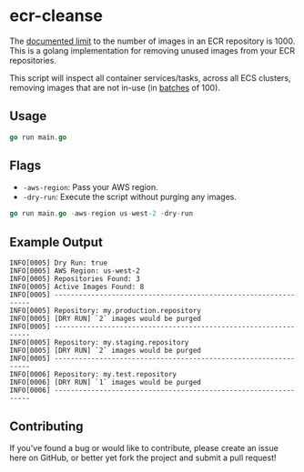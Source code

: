 # ecr-cleanse

The [documented limit](http://docs.aws.amazon.com/AmazonECR/latest/userguide/service_limits.html) to the number of images in an ECR repository is 1000. This is a golang implementation for removing unused images from your ECR repositories.

This script will inspect all container services/tasks, across all ECS clusters, removing images that are not in-use (in [batches](http://docs.aws.amazon.com/AmazonECR/latest/APIReference/API_BatchDeleteImage.html) of 100).

Usage
-----------------

```go
go run main.go
```

Flags
-----------------

- `-aws-region`: Pass your AWS region.
- `-dry-run`: Execute the script without purging any images.

```go
go run main.go -aws-region us-west-2 -dry-run
```

Example Output
-----------------

```
INFO[0005] Dry Run: true
INFO[0005] AWS Region: us-west-2
INFO[0005] Repositories Found: 3
INFO[0005] Active Images Found: 8
INFO[0005] ----------------------------------------------------------------
INFO[0005] Repository: my.production.repository
INFO[0005] [DRY RUN] `2` images would be purged
INFO[0005] ----------------------------------------------------------------
INFO[0005] Repository: my.staging.repository
INFO[0005] [DRY RUN] `2` images would be purged
INFO[0005] ----------------------------------------------------------------
INFO[0006] Repository: my.test.repository
INFO[0006] [DRY RUN] `1` images would be purged
INFO[0006] ----------------------------------------------------------------
```

Contributing
-----------------
If you've found a bug or would like to contribute, please create an issue here on GitHub, or better yet fork the project and submit a pull request!
